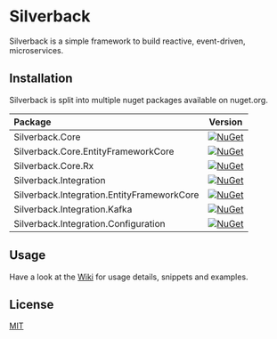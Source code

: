 # Silverback

Silverback is a simple framework to build reactive, event-driven, microservices.

## Installation

Silverback is split into multiple nuget packages available on nuget.org.

Package | Version
:--- | ---
Silverback.Core  | [![NuGet](http://img.shields.io/nuget/v/Silverback.Core.svg)](https://www.nuget.org/packages/Silverback.Core/)
Silverback.Core.EntityFrameworkCore | [![NuGet](http://img.shields.io/nuget/v/Silverback.Core.EntityFrameworkCore.svg)](https://www.nuget.org/packages/Silverback.Core.EntityFrameworkCore/)
Silverback.Core.Rx | [![NuGet](http://img.shields.io/nuget/v/Silverback.Core.Rx.svg)](https://www.nuget.org/packages/Silverback.Core.Rx/)
Silverback.Integration | [![NuGet](http://img.shields.io/nuget/v/Silverback.Integration.svg)](https://www.nuget.org/packages/Silverback.Integration/)
Silverback.Integration.EntityFrameworkCore | [![NuGet](http://img.shields.io/nuget/v/Silverback.Integration.EntityFrameworkCore.svg)](https://www.nuget.org/packages/Silverback.Integration.EntityFrameworkCore/)
Silverback.Integration.Kafka | [![NuGet](http://img.shields.io/nuget/v/Silverback.Integration.Kafka.svg)](https://www.nuget.org/packages/Silverback.Integration.Kafka/)
Silverback.Integration.Configuration | [![NuGet](http://img.shields.io/nuget/v/Silverback.Integration.Configuration.svg)](https://www.nuget.org/packages/Silverback.Integration.Configuration/)

## Usage

Have a look at the [Wiki](https://github.com/BEagle1984/silverback/wiki) for usage details, snippets and examples.

## License

[MIT](https://github.com/BEagle1984/silverback/blob/master/LICENSE)
